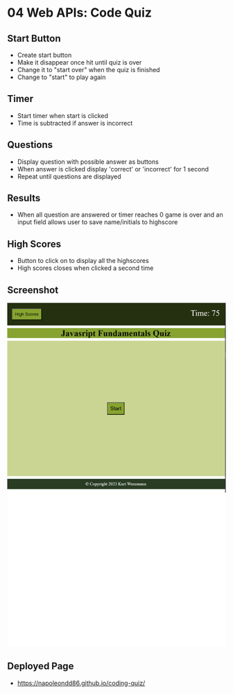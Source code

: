 # 04 Web APIs: Code Quiz

## Start Button

* Create start button
* Make it disappear once hit until quiz is over
* Change it to "start over" when the quiz is finished
* Change to "start" to play again

## Timer

* Start timer when start is clicked
* Time is subtracted if answer is incorrect

## Questions

* Display question with possible answer as buttons
* When answer is clicked display 'correct' or 'incorrect' for 1 second
* Repeat until questions are displayed

## Results

* When all question are answered or timer reaches 0 game is over and an input field allows user to save name/initials to highscore

## High Scores

* Button to click on to display all the highscores
* High scores closes when clicked a second time

## Screenshot

![Preview Screenshot](./assets/images/quiz-screenshot.png/)

## Deployed Page

* https://napoleondd86.github.io/coding-quiz/
